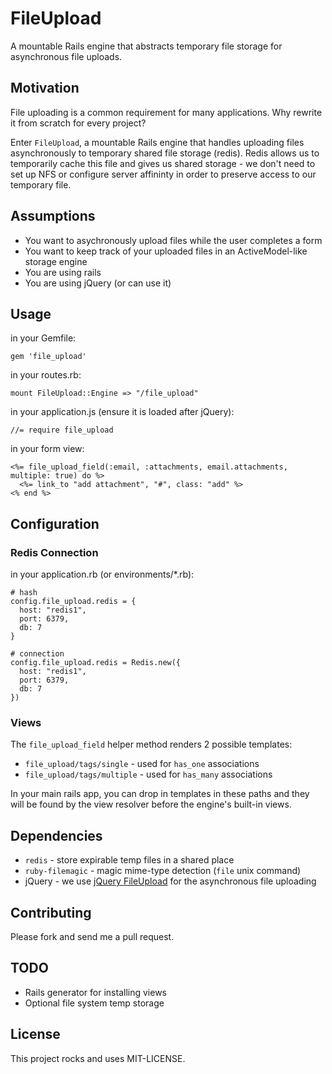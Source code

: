 # FileUpload

A mountable Rails engine that abstracts temporary file storage for asynchronous file uploads.

## Motivation

File uploading is a common requirement for many applications. Why rewrite it from scratch for every project?

Enter `FileUpload`, a mountable Rails engine that handles uploading files asynchronously to temporary shared file storage (redis). Redis allows us to temporarily cache this file and gives us shared storage - we don't need to set up NFS or configure server affininty in order to preserve access to our temporary file.

## Assumptions

* You want to asychronously upload files while the user completes a form
* You want to keep track of your uploaded files in an ActiveModel-like storage engine
* You are using rails
* You are using jQuery (or can use it)

## Usage

in your Gemfile:

```
gem 'file_upload'
```

in your routes.rb:

```
mount FileUpload::Engine => "/file_upload"
```

in your application.js (ensure it is loaded after jQuery):

```
//= require file_upload
```

in your form view:

```
<%= file_upload_field(:email, :attachments, email.attachments, multiple: true) do %>
  <%= link_to "add attachment", "#", class: "add" %>
<% end %>
```

## Configuration

### Redis Connection

in your application.rb (or environments/*.rb):

```
# hash
config.file_upload.redis = {
  host: "redis1",
  port: 6379,
  db: 7
}

# connection
config.file_upload.redis = Redis.new({
  host: "redis1",
  port: 6379,
  db: 7
})
```

### Views

The `file_upload_field` helper method renders 2 possible templates: 

* `file_upload/tags/single`	 - used for `has_one` associations
* `file_upload/tags/multiple` - used for `has_many` associations

In your main rails app, you can drop in templates in these paths and they will be found by the view resolver before the engine's built-in views.

## Dependencies

* `redis` - store expirable temp files in a shared place
* `ruby-filemagic` - magic mime-type detection (`file` unix command)
* jQuery - we use [jQuery FileUpload][jquery-file-upload] for the asynchronous file uploading

## Contributing

Please fork and send me a pull request.

## TODO

* Rails generator for installing views
* Optional file system temp storage

## License

This project rocks and uses MIT-LICENSE.

[jquery-file-upload]: https://github.com/blueimp/jQuery-File-Upload